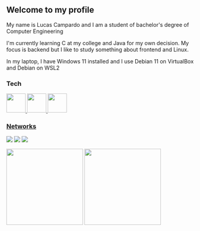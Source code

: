 ## Welcome to my profile

My name is Lucas Campardo and I am a student of bachelor's degree of Computer Engineering

I'm currently learning C at my college and Java for my own decision. My focus is backend but I like to study something about frontend and Linux.

In my laptop, I have Windows 11 installed and I use Debian 11 on VirtualBox and Debian on WSL2

  
  <!-- TECNOLOGIAS QUE TENHO DOMÍNIO -->
### Tech
<div display="inline_block">
 <a href="#" target="_blank"><img src="https://cdn.jsdelivr.net/gh/devicons/devicon/icons/c/c-original.svg" height="50px"/>
 <!--<a href="#" target="_blank"><img src="https://cdn.jsdelivr.net/gh/devicons/devicon/icons/cplusplus/cplusplus-original.svg" height="50px"/>   -->
 <a href="#" target="_blank"><img src="https://cdn.jsdelivr.net/gh/devicons/devicon/icons/java/java-original.svg" height="50px"/>
 <a href="#" target="_blank"><img src="https://cdn.jsdelivr.net/gh/devicons/devicon/icons/git/git-plain.svg" height="50px"/>
</div>
   
<!-- INFORMAÇÕES ADICIONAIS -->
### Networks
  <a href="https://www.linkedin.com/in/lucascampardo/" target="_blank"><img src="https://img.shields.io/badge/-LinkedIn-%230077B5?style=for-the-badge&logo=linkedin&logoColor=white" target="_blank"></a>
  <a href="mailto:lucascampardo@outlook.com" target="_blank"><img src="https://img.shields.io/badge/Microsoft_Outlook-0078D4?style=for-the-badge&logo=microsoft-outlook&logoColor=white" target="_blank"></a>
  <a href="https://www.twitter.com/proglucas_" target="_blank"><img src="https://img.shields.io/badge/Twitter-1DA1F2?style=for-the-badge&logo=twitter&logoColor=white"></a>
 

<!-- GITHUB STATUS -->
 <a href="https://github-readme-stats-git-masterrstaa-rickstaa.vercel.app/api?username=lucascampardo" target="_blank"><img height="200em" src="https://github-readme-stats-git-masterrstaa-rickstaa.vercel.app/api?username=lucascampardo&theme=tokyonight"></a>
 <a href="https://github-readme-stats.vercel.app/api/top-langs/?username=lucascampardo" target="_blank"><img height="200em" src="https://github-readme-stats.vercel.app/api/top-langs/?username=lucascampardo&theme=tokyonight"></a>
